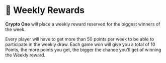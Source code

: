 # 🏅 Weekly Rewards

**Crypto One** will place a weekly reward reserved for the biggest winners of the week.

Every player will have to get more than 50 points per week to be able to participate in the weekly draw. Each game won will give you a total of 10 Points, the more points you get, the bigger the chance you'll get of winning the Weekly reward.
